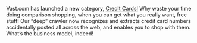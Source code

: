 Vast.com has launched a new category, [Credit Cards!](http://www.vast.com/v.php?v=home) Why waste your time doing comparison shopping, when you can get what you really want, free stuff! Our “deep” crawler now recognizes and extracts credit card numbers accidentally posted all across the web, and enables you to shop with them. What’s the business model, indeed!
